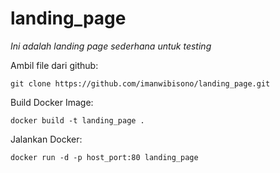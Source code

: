 # landing_page
*Ini adalah landing page sederhana untuk testing*

Ambil file dari github: 
```
git clone https://github.com/imanwibisono/landing_page.git
```
Build Docker Image: 
```
docker build -t landing_page .
```
Jalankan Docker: 
```
docker run -d -p host_port:80 landing_page
```
